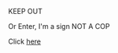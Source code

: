 KEEP OUT

Or Enter,
I'm a sign
NOT A COP

Click [here](https://github.com/gautamhans1/create-your-own-adventure/commit/437c51818bed6c0778985c8823d6ba3e7c20a7f4)
